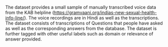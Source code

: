 The dataset provides a small sample of manually transcribed voice data from the KAB helpline (https://gramvaani.org/indias-new-sexual-health-info-line/). The voice recordings are in Hindi as well as the transcriptions. The dataset consists of transcriptions of Questions that people have asked as well as the corresponding answers from the database. The dataset is further tagged with other useful labels such as domain or relevance of answer provided. 